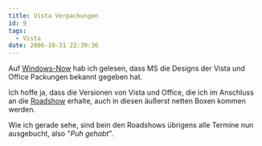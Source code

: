 ```yaml
---
title: Vista Verpackungen
id: 9
tags:
  - Vista
date: 2006-10-31 22:39:36
---
```


Auf [Windows-Now](http://www.windows-now.com/blogs/robert/archive/2006/10/30/Final-Windows-Vista-Packaging-Revealed.aspx "Windows-Now") hab ich gelesen, dass MS die Designs der Vista und Office Packungen bekannt gegeben hat.

Ich hoffe ja, dass die Versionen von Vista und Office, die ich im Anschluss an die [Roadshow](http://www.microsoft.com/germany/Events/launch2007/itpros/) erhalte, auch in diesen äußerst netten Boxen kommen werden.

Wie ich gerade sehe, sind bein den Roadshows übrigens alle Termine nun ausgebucht, also "_Puh gehabt_".
